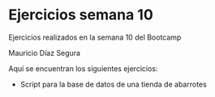 # Ejercicios semana 10

Ejercicios realizados en la semana 10 del Bootcamp

Mauricio Díaz Segura

Aquí se encuentran los siguientes ejercicios:
* Script para la base de datos de una tienda de abarrotes
